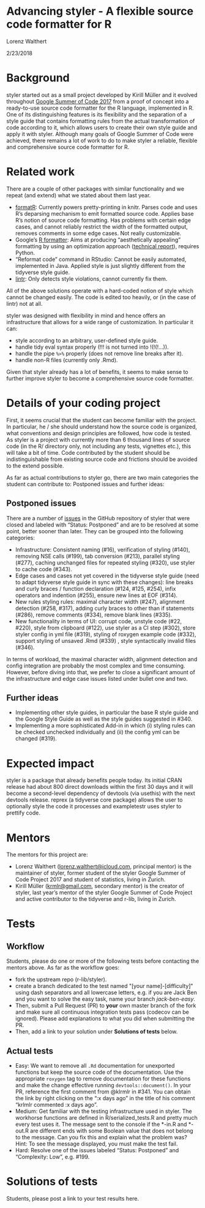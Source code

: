 Advancing styler - A flexible source code formatter for R
================
Lorenz Walthert

2/23/2018

# Background

styler started out as a small project developed by Kirill Müller and it
evolved throughout [Google Summer of
Code 2017](https://summerofcode.withgoogle.com/archive/2017/projects/5410482240356352/)
from a proof of concept into a ready-to-use source code formatter for
the R language, implemented in R. One of its distinguishing features is
its flexibility and the separation of a style guide that contains
formatting rules from the actual transformation of code according to it,
which allows users to create their own style guide and apply it with
styler. Although many goals of Google Summer of Code were achieved,
there remains a lot of work to do to make styler a reliable, flexible
and comprehensive source code formatter for R.

# Related work

There are a couple of other packages with similar functionality and we
repeat (and extend) what we stated about them last year.

  - [formatR](https://yihui.name/formatr/): Currently powers
    pretty-printing in knitr. Parses code and uses R’s deparsing
    mechanism to emit formatted source code. Applies base R’s notion of
    source code formatting. Has problems with certain edge cases, and
    cannot reliably restrict the width of the formatted output, removes
    comments in some edge cases. Not really customizable.
  - Google’s [R formatter](https://github.com/google/rfmt): Aims at
    producing “aesthetically appealing” formatting by using an
    optimization approach ([technical
    report](https://research.google.com/pubs/pub44667.html%5D)),
    requires Python.
  - “Reformat code” command in RStudio: Cannot be easily automated,
    implemented in Java. Applied style is just slightly different from
    the tidyverse style guide.
  - [lintr](https://github.com/jimhester/lintr): Only detects style
    violations, cannot currently fix them.

All of the above solutions operate with a hard-coded notion of style
which cannot be changed easily. The code is edited too heavily, or (in
the case of lintr) not at all.

styler was designed with flexibility in mind and hence offers an
infrastructure that allows for a wide range of customization. In
particular it can: 

* style according to an arbitrary, user-defined style guide. 
* handle tidy eval syntax properly (\!\!\! is not turned
into \!(\!(\!…)).
* handle the pipe `%>%` properly (does not remove line breaks after it).
* handle non-R files (currently only .Rmd).

Given that styler already has a lot of benefits, it seems to make sense
to further improve styler to become a comprehensive source code
formatter.

# Details of your coding project

First, it seems crucial that the student can become familiar with the
project. In particular, he / she should understand how the source code
is organized, what conventions and design principles are followed, how
code is tested. As styler is a project with currently more than 6
thousand lines of source code (in the R/ directory only, not including
any tests, vignettes etc.), this will take a bit of time. Code
contributed by the student should be indistinguishable from existing
source code and frictions should be avoided to the extend possible.

As far as actual contributions to styler go, there are two main
categories the student can contribute to: Postponed issues and further
ideas:

## Postponed issues

There are a number of [issues](https://github.com/r-lib/styler/issues)
in the GitHub repository of styler that were closed and labeled with
“Status: Postponed” and are to be resolved at some point, better
sooner than later. They can be grouped into the following categories:

  - Infrastructure: Consistent naming (#16), verification of styling
    (\#140), removing NSE calls (\#199), tab conversion (#213),
    parallel styling (#277), caching unchanged files for repeated
    styling (#320), use styler to cache code (#343).
  - Edge cases and cases not yet covered in the tidyverse style guide
    (need to adapt tidyverse style guide in sync with these changes):
    line breaks and curly braces / function declaration (#124, #125,
    #254), infix operators and indention (#255), ensure new lines at
    EOF (#314).
  - New rules styling rules: maximal character width (#247), alignment
    detection (#258, #317), adding curly braces to other than if
    statements (#286), remove comments (#334), remove blank lines
    (#335).
  - New functionality in terms of UI: corrupt code, unstyle code (#22,
    #220), style from clipboard (#122), use styler as a CI step
    (#302), store styler config in yml file (#319), styling of roxygen
    example code (#332), support styling of unsaved .Rmd (#339) ,
    style syntactically invalid files (#346).

In terms of workload, the maximal character width, alignment detection
and config integration are probably the most complex and time consuming.
However, before diving into that, we prefer to close a significant
amount of the infrastructure and edge case issues listed under bullet
one and two.

## Further ideas

  - Implementing other style guides, in particular the base R style
    guide and the Google Style Guide as well as the style guides
    suggested in #340.
  - Implementing a more sophisticated Add-in in which (i) styling rules
    can be checked unchecked individually and (ii) the config yml can be
    changed (#319).

# Expected impact

styler is a package that already benefits people today. Its initial CRAN
release had about 800 direct downloads within the first 30 days and it
will become a second-level dependency of devtools (via usethis) with the
next devtools release. reprex (a tidyverse core package) allows the user
to optionally style the code it processes and exampletestr uses styler
to prettify code.

# Mentors

The mentors for this project are:

  - Lorenz Walthert (<lorenz.walthert@icloud.com>, principal mentor) is
    the maintainer of styler, former student of the styler Google Summer
    of Code Project 2017 and student of statistics, living in Zurich.
  - Kirill Müller (<krmlr@gmail.com>, secondary mentor) is the creator
    of styler, last year’s mentor of the styler Google Summer of Code
    Project and active contributor to the tidyverse and r-lib, living in
    Zurich.

# Tests

## Workflow

Students, please do one or more of the following tests before contacting
the mentors above. As far as the workflow goes:

  - fork the upstream repo (r-lib/styler).
  - create a branch dedicated to the test named "[your
    name]-[difficulty]" using dash separators and all lowercase
    letters, e.g. if you are Jack Ben and you want to solve the easy
    task, name your branch *jack-ben-easy*.
  - Then, submit a Pull Request (PR) to **your** own master branch of
    the fork and make sure all continuous integration tests pass
    (codecov can be ignored). Please add explanations to what you did
    when submitting the PR.
  - Then, add a link to your solution under **Solutions of tests**
    below.

## Actual tests

  - Easy: We want to remove all `.Rd` documentation for unexported
    functions but keep the source code of the documentation. Use the
    appropriate `roxygen` tag to remove documentation for these
    functions and make the change effective running
    `devtools::document()`. In your PR, reference the first comment from
    @klrmlr in #341. You can obtain the link by right clicking on the
    “:x days ago” in the title of his comment “krlmlr commented :x
    days ago”.
  - Medium: Get familiar with the testing infrastructure used in styler.
    The workhorse functions are defined in R/serialized\_tests.R and
    pretty much every test uses it. The message sent to the console if
    the *-in.R and *-out.R are different ends with some Boolean value
    that does not belong to the message. Can you fix this and explain
    what the problem was? Hint: To see the message displayed, you must
    make the test fail.
  - Hard: Resolve one of the issues labeled “Status: Postponed” and
    “Complexity: Low”, e.g. #199.

# Solutions of tests

Students, please post a link to your test results here.
